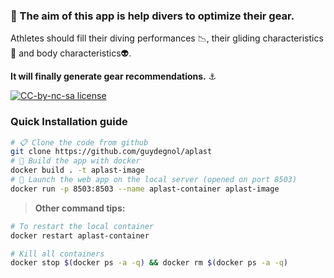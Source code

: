 ### 🤿 The aim of this app is help divers to optimize their gear.
Athletes should fill their diving performances 📉, their gliding characteristics 🐬 and body characteristics👽.

**It will finally generate gear recommendations.** ⚓ 

[![CC-by-nc-sa license](https://badgen.net/badge/icon/CC%20by-nc-sa?label=Licence)](https://creativecommons.org/licenses/by-nc-sa/4.0)

### Quick Installation guide

```bash
# 📋 Clone the code from github
git clone https://github.com/guydegnol/aplast
# 🐋 Build the app with docker
docker build . -t aplast-image
# 🤿 Launch the web app on the local server (opened on port 8503)
docker run -p 8503:8503 --name aplast-container aplast-image
```

>**Other command tips:**
```bash
# To restart the local container
docker restart aplast-container

# Kill all containers
docker stop $(docker ps -a -q) && docker rm $(docker ps -a -q)
```



